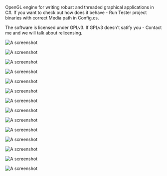 OpenGL engine for writing robust and threaded graphical applications in C#.
If you want to check out how does it behave - Run Tester project binaries with correct Media path in Config.cs.

The software is licensed under GPLv3. If GPLv3 doesn't satify you - Contact me and we will talk about relicensing.

![A screenshot](http://deferred.pl/wp-content/uploads/2015/04/TdLd86M.jpg "Screenshot")

![A screenshot](http://i.imgur.com/l03L9Xd.png "Screenshot")

![A screenshot](http://i.imgur.com/g48bBcE.jpg "Screenshot")

![A screenshot](http://i.imgur.com/pxjinyV.jpg "Screenshot")

![A screenshot](http://i.imgur.com/yqXgdzk.jpg "Screenshot")

![A screenshot](http://i.imgur.com/gVS6mEK.jpg "Screenshot")

![A screenshot](http://i.imgur.com/mr7jZdc.jpg "Screenshot")

![A screenshot](http://i.imgur.com/Pwz48v1.jpg "Screenshot")

![A screenshot](http://i.imgur.com/qZLnefr.jpg "Screenshot")

![A screenshot](http://i.imgur.com/8J13NGI.jpg "Screenshot")

![A screenshot](http://i.imgur.com/1nWJQKz.jpg "Screenshot")

![A screenshot](http://i.imgur.com/QqXkx3m.jpg "Screenshot")

![A screenshot](http://i.imgur.com/RrAAhJc.jpg "Screenshot")

![A screenshot](http://i.imgur.com/Q3avUB2.jpg "Screenshot")
